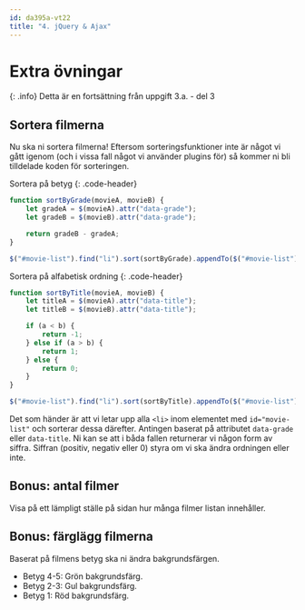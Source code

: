```yaml
---
id: da395a-vt22
title: "4. jQuery & Ajax"
---
```


# Extra övningar

{: .info}
Detta är en fortsättning från uppgift 3.a. - del 3

## Sortera filmerna

Nu ska ni sortera filmerna! Eftersom sorteringsfunktioner inte är något vi gått igenom (och i vissa fall något vi använder plugins för) så kommer ni bli tilldelade koden för sorteringen.

Sortera på betyg
{: .code-header}

``` js
function sortByGrade(movieA, movieB) {
    let gradeA = $(movieA).attr("data-grade");
    let gradeB = $(movieB).attr("data-grade");

    return gradeB - gradeA;
}

$("#movie-list").find("li").sort(sortByGrade).appendTo($("#movie-list"));
```

Sortera på alfabetisk ordning
{: .code-header}

``` js
function sortByTitle(movieA, movieB) {
    let titleA = $(movieA).attr("data-title");
    let titleB = $(movieB).attr("data-title");

    if (a < b) {
        return -1;
    } else if (a > b) {
        return 1;
    } else {
        return 0;
    }
}

$("#movie-list").find("li").sort(sortByTitle).appendTo($("#movie-list"));
```

Det som händer är att vi letar upp alla `<li>` inom elementet med `id="movie-list"` och sorterar dessa därefter. Antingen baserat på attributet `data-grade` eller `data-title`. Ni kan se att i båda fallen returnerar vi någon form av siffra. Siffran (positiv, negativ eller 0) styra om vi ska ändra ordningen eller inte.

## Bonus: antal filmer

Visa på ett lämpligt ställe på sidan hur många filmer listan innehåller.

## Bonus: färglägg filmerna

Baserat på filmens betyg ska ni ändra bakgrundsfärgen.

* Betyg 4-5: Grön bakgrundsfärg.
* Betyg 2-3: Gul bakgrundsfärg.
* Betyg 1: Röd bakgrundsfärg.